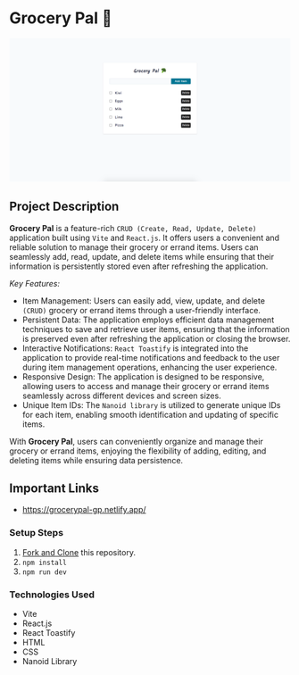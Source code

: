 # Grocery Pal 🥦

![Grocery Pal](public/gp-banner.png)

## Project Description

**Grocery Pal** is a feature-rich `CRUD (Create, Read, Update, Delete)` application built using `Vite` and `React.js`. It offers users a convenient and reliable solution to manage their grocery or errand items. Users can seamlessly add, read, update, and delete items while ensuring that their information is persistently stored even after refreshing the application.

_Key Features:_

- Item Management: Users can easily add, view, update, and delete `(CRUD)` grocery or errand items through a user-friendly interface.
- Persistent Data: The application employs efficient data management techniques to save and retrieve user items, ensuring that the information is preserved even after refreshing the application or closing the browser.
- Interactive Notifications: `React Toastify` is integrated into the application to provide real-time notifications and feedback to the user during item management operations, enhancing the user experience.
- Responsive Design: The application is designed to be responsive, allowing users to access and manage their grocery or errand items seamlessly across different devices and screen sizes.
- Unique Item IDs: The `Nanoid library` is utilized to generate unique IDs for each item, enabling smooth identification and updating of specific items.

With **Grocery Pal**, users can conveniently organize and manage their grocery or errand items, enjoying the flexibility of adding, editing, and deleting items while ensuring data persistence.

## Important Links

- https://grocerypal-gp.netlify.app/

### Setup Steps

1. [Fork and Clone](https://github.com/iamatos3/grocery-pal) this repository.
2. ```npm install```
3. ```npm run dev```

### Technologies Used

- Vite
- React.js
- React Toastify
- HTML
- CSS
- Nanoid Library